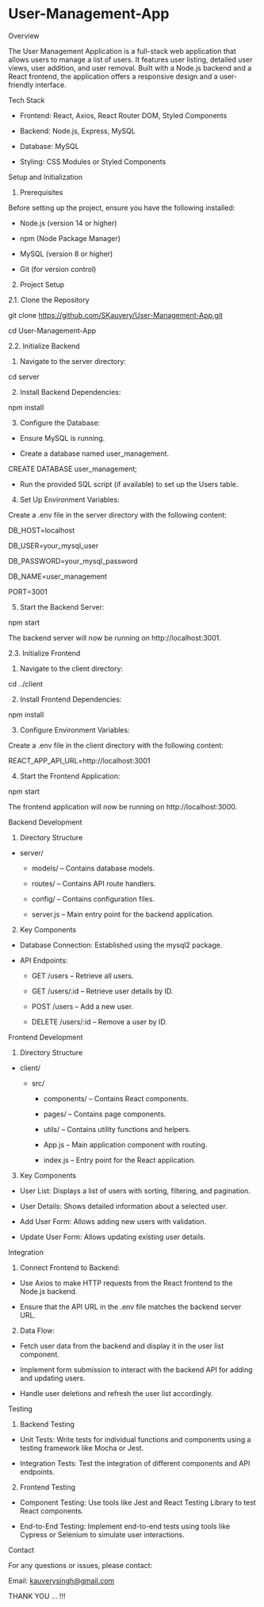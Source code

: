 # User-Management-App

Overview

The User Management Application is a full-stack web application that allows users to manage a list of users. It features user listing, detailed user views, user addition, and user removal. Built with a Node.js backend and a React frontend, the application offers a responsive design and a user-friendly interface.

Tech Stack

- Frontend: React, Axios, React Router DOM, Styled Components

- Backend: Node.js, Express, MySQL

- Database: MySQL

- Styling: CSS Modules or Styled Components

Setup and Initialization

1. Prerequisites
   
Before setting up the project, ensure you have the following installed:

- Node.js (version 14 or higher)

- npm (Node Package Manager)

- MySQL (version 8 or higher)

- Git (for version control)

2. Project Setup
   
2.1. Clone the Repository

git clone https://github.com/SKauvery/User-Management-App.git

cd User-Management-App

2.2. Initialize Backend

1. Navigate to the server directory:

cd server

2. Install Backend Dependencies:

npm install

3. Configure the Database:

- Ensure MySQL is running.

- Create a database named user_management.

CREATE DATABASE user_management;

- Run the provided SQL script (if available) to set up the Users table.

4. Set Up Environment Variables:

Create a .env file in the server directory with the following content:

DB_HOST=localhost

DB_USER=your_mysql_user

DB_PASSWORD=your_mysql_password

DB_NAME=user_management

PORT=3001

5. Start the Backend Server:

npm start

The backend server will now be running on http://localhost:3001.

2.3. Initialize Frontend

1. Navigate to the client directory:

cd ../client

2. Install Frontend Dependencies:

npm install

3. Configure Environment Variables:

Create a .env file in the client directory with the following content:

REACT_APP_API_URL=http://localhost:3001

4. Start the Frontend Application:

npm start

The frontend application will now be running on http://localhost:3000.



Backend Development

1. Directory Structure
   
- server/

	- models/ – Contains database models.

	- routes/ – Contains API route handlers.

	- config/ – Contains configuration files.

	- server.js – Main entry point for the backend application.

2. Key Components
   
- Database Connection: Established using the mysql2 package.

- API Endpoints:

	- GET /users – Retrieve all users.

	- GET /users/:id – Retrieve user details by ID.

	- POST /users – Add a new user.

	- DELETE /users/:id – Remove a user by ID.



Frontend Development

1. Directory Structure
   
- client/

	- src/

		- components/ – Contains React components.

		- pages/ – Contains page components.

		- utils/ – Contains utility functions and helpers.

		- App.js – Main application component with routing.

		- index.js – Entry point for the React application.

3. Key Components
   
- User List: Displays a list of users with sorting, filtering, and pagination.

- User Details: Shows detailed information about a selected user.

- Add User Form: Allows adding new users with validation.

- Update User Form: Allows updating existing user details.



Integration

1. Connect Frontend to Backend:

- Use Axios to make HTTP requests from the React frontend to the Node.js backend.

- Ensure that the API URL in the .env file matches the backend server URL.

2. Data Flow:

- Fetch user data from the backend and display it in the user list component.

- Implement form submission to interact with the backend API for adding and updating users.

- Handle user deletions and refresh the user list accordingly.



Testing

1. Backend Testing
   
- Unit Tests: Write tests for individual functions and components using a testing framework like Mocha or Jest.

- Integration Tests: Test the integration of different components and API endpoints.

2. Frontend Testing
   
- Component Testing: Use tools like Jest and React Testing Library to test React components.

- End-to-End Testing: Implement end-to-end tests using tools like Cypress or Selenium to simulate user interactions.

Contact

For any questions or issues, please contact:

Email: kauverysingh@gmail.com


THANK YOU ... !!!

